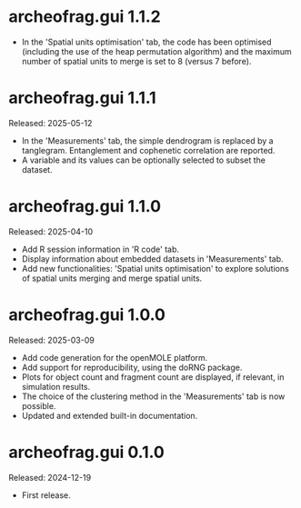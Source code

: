 
# archeofrag.gui 1.1.2

* In the 'Spatial units optimisation' tab, the code has been optimised (including the use of the heap permutation algorithm) and the maximum number of spatial units to merge is set to 8 (versus 7 before).

# archeofrag.gui 1.1.1
Released: 2025-05-12

* In the 'Measurements' tab, the simple dendrogram is replaced by a tanglegram. Entanglement and cophenetic correlation are reported.
* A variable and its values can be optionally selected to subset the dataset.

# archeofrag.gui 1.1.0
Released: 2025-04-10

* Add R session information in 'R code' tab. 
* Display information about embedded datasets in 'Measurements' tab.
* Add new functionalities: 'Spatial units optimisation' to explore solutions of spatial units merging and merge spatial units.

# archeofrag.gui 1.0.0
Released: 2025-03-09

* Add code generation for the openMOLE platform.
* Add support for reproducibility, using the doRNG package.
* Plots for object count and fragment count are displayed, if relevant, in simulation results.
* The choice of the clustering method in the 'Measurements' tab is now possible.
* Updated and extended built-in documentation.

# archeofrag.gui 0.1.0
Released: 2024-12-19

* First release.

